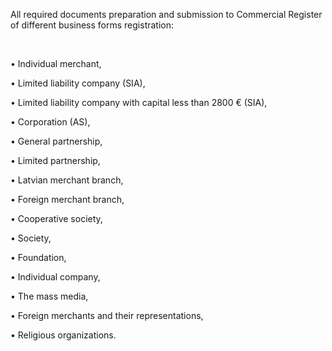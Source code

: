 All required documents preparation and submission to Commercial Register of different business forms registration:

<br/>

• Individual merchant,

• Limited liability company (SIA),

• Limited liability company with capital less than 2800 € (SIA),

• Corporation (AS),

• General partnership,

• Limited partnership,

• Latvian merchant branch,

• Foreign merchant branch,

• Cooperative society,

• Society,

• Foundation,

• Individual company,

• The mass media,

• Foreign merchants and their representations,

• Religious organizations.
